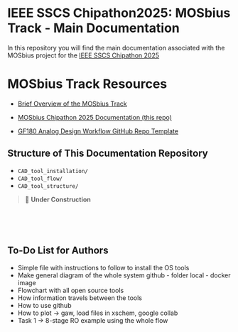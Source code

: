 # IEEE SSCS Chipathon2025: MOSbius Track - Main Documentation 
In this repository you will find the main documentation associated with the MOSbius project for the [IEEE SSCS Chipathon 2025](https://github.com/sscs-ose/sscs-chipathon-2025/)

# MOSbius Track Resources

- [Brief Overview of the MOSbius Track](./files/MOSbius_Chipathon_2025_kinget_v1.pdf)

- [MOSbius Chipathon 2025 Documentation (this repo)](https://github.com/JuanMoya/Chipathon2025_MOSbius_main_documentation)

- [GF180 Analog Design Workflow GitHub Repo Template](https://github.com/Jianxun/iic-osic-tools-project-template)


## Structure of This Documentation Repository

- `CAD_tool_installation/`
- `CAD_tool_flow/`
- `CAD_tool_structure/`


<div style=margin-top: 40px;"></div>


> 🚧 **Under Construction** 

<br><br><br>

## To-Do List for Authors
- Simple file with instructions to follow to install the OS tools
- Make general diagram of the whole system github - folder local - docker image
- Flowchart with all open source tools
- How information travels between the tools
- How to use github
- How to plot → gaw, load files in xschem, google collab
- Task 1 → 8-stage RO example using the whole flow 
